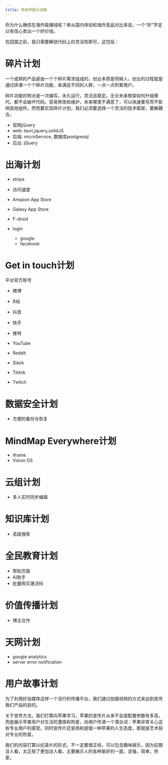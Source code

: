 ```yaml
---
title: 思维导图大战略
---
```


你为什么确信在海外能赚钱呢？单从国内体验和海外竞品对比来说，一个“好”字足以有信心卖出一个好价钱。

在回国之前，我只需要解锁代码上的灵活性即可，这包括：

# 碎片计划

一个成熟的产品是由一个个碎片需求组成的，创业本质是伺候人，创业的过程就是通过拼凑一个个碎片功能，来满足不同的人群，一点一点积累用户。

碎片功能的特点是一次编写，永久运行，灵活且稳定。无论未来框架如何升级换代，都不会破坏代码。容易修改和维护，未来哪里不满意了，可以快速重写而不影响其他组件。然而要实现碎片计划，我们必须要选择一个灵活的技术框架，要解耦合。

- 官网jQuery
- web: tauri,jquery,solidJS
- 后端: microService, 数据库postgresql
- 后台: jQuery

# 出海计划

- stripe
- 访问速度
- Amazon App Store
- Galaxy App Store
- F-droid

- login
	- google
	- facebook

# Get in touch计划

平台官方账号
- 微博
- B站
- 抖音
- 快手

- 推特
- YouTube
- Reddit
- Slack
- Tiktok
- Twitch

# 数据安全计划
- 方便的备份与恢复

# MindMap Everywhere计划

- iframe
- Vision OS

# 云组计划

- 多人实时同步编辑

# 知识库计划

- 高级搜索

# 全民教育计划

- 帮助页面
- AI助手
- 批量购买激活码

# 价值传播计划
- 博主合作

# 天网计划

- google analytics
- server error notification

# 用户故事计划

为了利用好自媒体这样一个流行的传播平台，我们通过拍摄视频的方式来达到宣传我们产品的目的。

关于宣传方法，我们打算向苹果学习，苹果的宣传片从来不会提配置参数有多高，而是展示苹果用户对生活的激情和热爱，向用户传递一个潜台词：苹果非常关心这些专业用户的感受。同时宣传片还宣扬和提倡一种苹果的人生态度，那就是艺术般对专业的热爱。

我们的内容打算以纪录片的形式，不一定要很正经，可以包含趣味娱乐，因为前期没人看，太正规了更加没人看。主要展示人的各种美好的一面，坚强，简单，热爱。